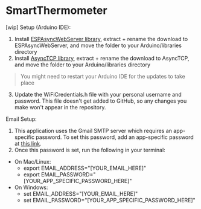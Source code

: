 # SmartThermometer

[wip] Setup (Arduino IDE):
1. Install [ESPAsyncWebServer library](https://github.com/me-no-dev/ESPAsyncWebServer/archive/master.zip), extract + rename the download to ESPAsyncWebServer, and move the folder to your Arduino/libraries directory
2. Install [AsyncTCP library](https://github.com/me-no-dev/AsyncTCP/archive/refs/heads/master.zip), extract + rename the download to AsyncTCP, and move the folder to your Arduino/libraries directory

> You might need to restart your Arduino IDE for the updates to take place

3. Update the WiFiCredentials.h file with your personal username and password. This file doesn't get added to GitHub, so any changes you make won't appear in the repository.

Email Setup:
1. This application uses the Gmail SMTP server which requires an app-specific password. To set this password, add an app-specific password at [this link](https://myaccount.google.com/apppasswords).
2. Once this password is set, run the following in your terminal:
- On Mac/Linux:
    - export EMAIL_ADDRESS="[YOUR_EMAIL_HERE]"
    - export EMAIL_PASSWORD="[YOUR_APP_SPECIFIC_PASSWORD_HERE]"
- On Windows:
    - set EMAIL_ADDRESS="[YOUR_EMAIL_HERE]"
    - set EMAIL_PASSWORD="[YOUR_APP_SPECIFIC_PASSWORD_HERE]"
